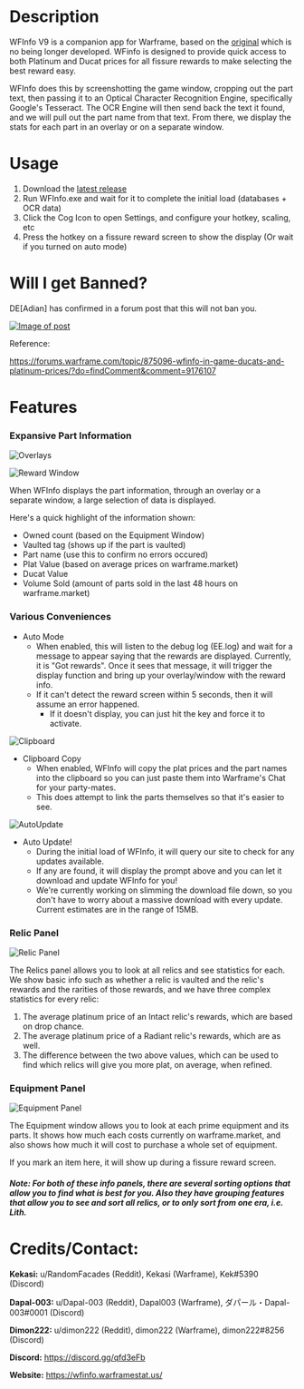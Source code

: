 ﻿# Description


WFInfo V9 is a companion app for Warframe, based on the [original](https://github.com/Schwaxx/WFInfo) which is no being longer developed. 
WFinfo is designed to provide quick access to both Platinum and Ducat prices for all fissure rewards to make selecting the best reward easy.

WFInfo does this by screenshotting the game window, cropping out the part text, then passing it to an Optical Character Recognition Engine, specifically Google's Tesseract. The OCR Engine will then send back the text it found, and we will pull out the part name from that text. From there, we display the stats for each part in an overlay or on a separate window.

# Usage

1. Download the [latest release](https://github.com/random-facades/WFInfo/releases)
1. Run WFInfo.exe and wait for it to complete the initial load (databases + OCR data)
1. Click the Cog Icon to open Settings, and configure your hotkey, scaling, etc
1. Press the hotkey on a fissure reward screen to show the display (Or wait if you turned on auto mode)

# Will I get Banned?

DE[Adian] has confirmed in a forum post that this will not ban you. 

[![Image of post](https://i.imgur.com/ZGD8ISp.jpg)](https://forums.warframe.com/topic/875096-wfinfo-in-game-ducats-and-platinum-prices/?do=findComment&comment=9176107)

Reference:

https://forums.warframe.com/topic/875096-wfinfo-in-game-ducats-and-platinum-prices/?do=findComment&comment=9176107

# Features

### Expansive Part Information

![Overlays](https://i.imgur.com/Fl2z7qS.png)

![Reward Window](https://i.imgur.com/Fl2z7qS.png)

When WFInfo displays the part information, through an overlay or a separate window, a large selection of data is displayed. 

Here's a quick highlight of the information shown:

- Owned count (based on the Equipment Window)
- Vaulted tag (shows up if the part is vaulted)
- Part name (use this to confirm no errors occured)
- Plat Value (based on average prices on warframe.market)
- Ducat Value
- Volume Sold (amount of parts sold in the last 48 hours on warframe.market)

### Various Conveniences

* Auto Mode
  * When enabled, this will listen to the debug log (EE.log) and wait for a message to appear saying that the rewards are displayed. Currently, it is "Got rewards". Once it sees that message, it will trigger the display function and bring up your overlay/window with the reward info.
  * If it can't detect the reward screen within 5 seconds, then it will assume an error happened.
    * If it doesn't display, you can just hit the key and force it to activate.

![Clipboard](https://i.imgur.com/Fl2z7qS.png)

* Clipboard Copy
  * When enabled, WFInfo will copy the plat prices and the part names into the clipboard so you can just paste them into Warframe's Chat for your party-mates.
  * This does attempt to link the parts themselves so that it's easier to see.

![AutoUpdate](https://i.imgur.com/Fl2z7qS.png)

* Auto Update!
  * During the initial load of WFInfo, it will query our site to check for any updates available.
  * If any are found, it will display the prompt above and you can let it download and update WFInfo for you!
  * We're currently working on slimming the download file down, so you don't have to worry about a massive download with every update. Current estimates are in the range of 15MB.

### Relic Panel

![Relic Panel](https://i.imgur.com/k2yEW87.png)

The Relics panel allows you to look at all relics and see statistics for each. We show basic info such as whether a relic is vaulted and the relic's rewards and the rarities of those rewards, and we have three complex statistics for every relic:
1. The average platinum price of an Intact relic's rewards, which are based on drop chance.
1. The average platinum price of a Radiant relic's rewards, which are as well.
1. The difference between the two above values, which can be used to find which relics will give you more plat, on average, when refined.

### Equipment Panel

![Equipment Panel](https://i.imgur.com/bQRDYvR.png)

The Equipment window allows you to look at each prime equipment and its parts. It shows how much each costs currently on warframe.market, and also shows how much it will cost to purchase a whole set of equipment. 

If you mark an item here, it will show up during a fissure reward screen.

##### Note: For both of these info panels, there are several sorting options that allow you to find what is best for you. Also they have grouping features that allow you to see and sort all relics, or to only sort from one era, i.e. Lith.

# Credits/Contact:

**Kekasi:** u/RandomFacades (Reddit), Kekasi (Warframe), Kek#5390 (Discord)

**Dapal-003:** u/Dapal-003 (Reddit), Dapal003 (Warframe), ダパール・Dapal-003#0001 (Discord)

**Dimon222:** u/dimon222 (Reddit), dimon222 (Warframe), dimon222#8256 (Discord)

**Discord:** https://discord.gg/qfd3eFb

**Website:** https://wfinfo.warframestat.us/
